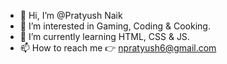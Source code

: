 - 👋 Hi, I’m @Pratyush Naik
- 👀 I’m interested in Gaming, Coding & Cooking.  
- 🌱 I’m currently learning HTML, CSS & JS.
- 📫 How to reach me 👉 npratyush6@gmail.com

<!---
Pratyush-Naik/Pratyush-Naik is a ✨ special ✨ repository because its `README.md` (this file) appears on your GitHub profile.
You can click the Preview link to take a look at your changes.
--->
